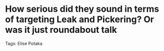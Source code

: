 # How serious did they sound in terms of targeting Leak and Pickering? Or was it just roundabout talk

Tags: Elise Potaka
